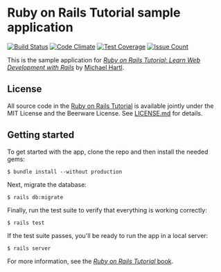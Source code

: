 # Ruby on Rails Tutorial sample application
[![Build Status](https://travis-ci.org/paulfioravanti/sample_app_4th_ed.svg?branch=master)](https://travis-ci.org/paulfioravanti/sample_app_4th_ed) [![Code Climate](https://codeclimate.com/github/paulfioravanti/sample_app_4th_ed/badges/gpa.svg)](https://codeclimate.com/github/paulfioravanti/sample_app_4th_ed) [![Test Coverage](https://codeclimate.com/github/paulfioravanti/sample_app_4th_ed/badges/coverage.svg)](https://codeclimate.com/github/paulfioravanti/sample_app_4th_ed/coverage) [![Issue Count](https://codeclimate.com/github/paulfioravanti/sample_app_4th_ed/badges/issue_count.svg)](https://codeclimate.com/github/paulfioravanti/sample_app_4th_ed)

This is the sample application for
[*Ruby on Rails Tutorial:
Learn Web Development with Rails*](http://www.railstutorial.org/)
by [Michael Hartl](http://www.michaelhartl.com/).

## License

All source code in the [Ruby on Rails Tutorial](http://railstutorial.org/)
is available jointly under the MIT License and the Beerware License. See
[LICENSE.md](LICENSE.md) for details.

## Getting started

To get started with the app, clone the repo and then install the needed gems:

```
$ bundle install --without production
```

Next, migrate the database:

```
$ rails db:migrate
```

Finally, run the test suite to verify that everything is working correctly:

```
$ rails test
```

If the test suite passes, you'll be ready to run the app in a local server:

```
$ rails server
```

For more information, see the
[*Ruby on Rails Tutorial* book](http://www.railstutorial.org/book).
